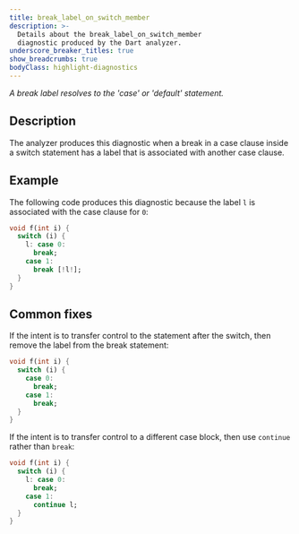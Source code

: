 ```yaml
---
title: break_label_on_switch_member
description: >-
  Details about the break_label_on_switch_member
  diagnostic produced by the Dart analyzer.
underscore_breaker_titles: true
show_breadcrumbs: true
bodyClass: highlight-diagnostics
---
```


_A break label resolves to the 'case' or 'default' statement._

## Description

The analyzer produces this diagnostic when a break in a case clause inside
a switch statement has a label that is associated with another case clause.

## Example

The following code produces this diagnostic because the label `l` is
associated with the case clause for `0`:

```dart
void f(int i) {
  switch (i) {
    l: case 0:
      break;
    case 1:
      break [!l!];
  }
}
```

## Common fixes

If the intent is to transfer control to the statement after the switch,
then remove the label from the break statement:

```dart
void f(int i) {
  switch (i) {
    case 0:
      break;
    case 1:
      break;
  }
}
```

If the intent is to transfer control to a different case block, then use
`continue` rather than `break`:

```dart
void f(int i) {
  switch (i) {
    l: case 0:
      break;
    case 1:
      continue l;
  }
}
```
